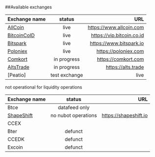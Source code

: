 ##Available exchanges

| Exchange name        | status   |  URL |
| ------------- |:-------------:| -------------:| 
| [AllCoin](https://www.allcoin.com)    | live  |  https://www.allcoin.com |
| [BitcoinCoID](https://vip.bitcoin.co.id)    | live  |  https://vip.bitcoin.co.id |
| [Bitspark](https://www.bitspark.io)    | live  |  https://www.bitspark.io |
| [Poloniex](https://poloniex.com)    | live  |  https://poloniex.com |
| [Comkort](https://comkort.com)    | in progress  |  https://comkort.com |
| [AltsTrade](https://alts.trade)    | in progress  |  https://alts.trade |
| [Peatio]    | test exchange  |  live | https://178.62.140.24/ |

not operational for liquidity operations

| Exchange name        | status   |  URL |
| ------------- |:-------------:| -------------:| 
| Btce    | datafeed only  |   |
| [ShapeShift](https://shapeshift.io)    | no nubot operations  | https://shapeshift.io  |
| CCEX    |   |   |
| Bter    | defunct  |   |
| CCEDK    | defunct  |   |
| Excoin    | defunct  |   |

